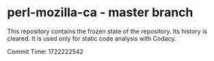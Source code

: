 # perl-mozilla-ca - master branch

This repository contains the frozen state of the repository.
Its history is cleared. It is used only for static code
analysis with Codacy.

Commit Time: 1722222542